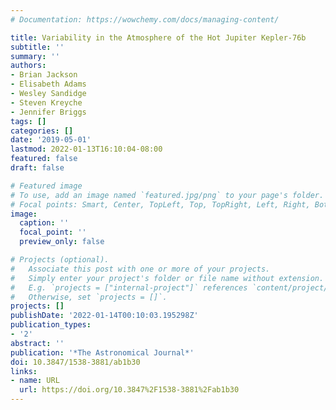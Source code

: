 ```yaml
---
# Documentation: https://wowchemy.com/docs/managing-content/

title: Variability in the Atmosphere of the Hot Jupiter Kepler-76b
subtitle: ''
summary: ''
authors:
- Brian Jackson
- Elisabeth Adams
- Wesley Sandidge
- Steven Kreyche
- Jennifer Briggs
tags: []
categories: []
date: '2019-05-01'
lastmod: 2022-01-13T16:10:04-08:00
featured: false
draft: false

# Featured image
# To use, add an image named `featured.jpg/png` to your page's folder.
# Focal points: Smart, Center, TopLeft, Top, TopRight, Left, Right, BottomLeft, Bottom, BottomRight.
image:
  caption: ''
  focal_point: ''
  preview_only: false

# Projects (optional).
#   Associate this post with one or more of your projects.
#   Simply enter your project's folder or file name without extension.
#   E.g. `projects = ["internal-project"]` references `content/project/deep-learning/index.md`.
#   Otherwise, set `projects = []`.
projects: []
publishDate: '2022-01-14T00:10:03.195298Z'
publication_types:
- '2'
abstract: ''
publication: '*The Astronomical Journal*'
doi: 10.3847/1538-3881/ab1b30
links:
- name: URL
  url: https://doi.org/10.3847%2F1538-3881%2Fab1b30
---
```

